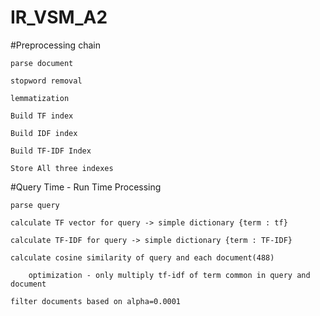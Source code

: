 # IR_VSM_A2

#Preprocessing chain

    parse document
    
    stopword removal

    lemmatization

    Build TF index
    
    Build IDF index
    
    Build TF-IDF Index

    Store All three indexes

#Query Time - Run Time Processing

    parse query
    
    calculate TF vector for query -> simple dictionary {term : tf}
    
    calculate TF-IDF for query -> simple dictionary {term : TF-IDF}

    calculate cosine similarity of query and each document(488)
    
        optimization - only multiply tf-idf of term common in query and document

    filter documents based on alpha=0.0001


